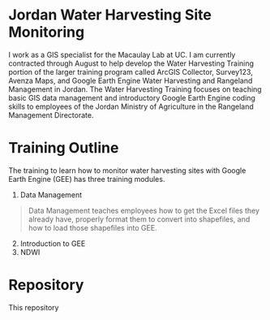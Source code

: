 # Jordan Water Harvesting Site Monitoring
I work as a GIS specialist for the Macaulay Lab at UC. I am currently contracted through August to help develop the Water Harvesting Training portion of the larger training program called ArcGIS Collector, Survey123, Avenza Maps, and Google Earth Engine Water Harvesting and Rangeland Management in Jordan. The Water Harvesting Training focuses on teaching basic GIS data management and introductory Google Earth Engine coding skills to employees of the Jordan Ministry of Agriculture in the Rangeland Management Directorate.

# Training Outline
The training to learn how to monitor water harvesting sites with Google Earth Engine (GEE) has three training modules.
1. Data Management
  > Data Management teaches employees how to get the Excel files they already have, properly format them to convert into shapefiles, and how to load those shapefiles into GEE.

2. Introduction to GEE
3. NDWI

# Repository
This repository

